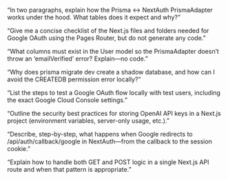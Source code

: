 “In two paragraphs, explain how the Prisma ↔ NextAuth PrismaAdapter works under the hood. What tables does it expect and why?”

“Give me a concise checklist of the Next.js files and folders needed for Google OAuth using the Pages Router, but do not generate any code.”

“What columns must exist in the User model so the PrismaAdapter doesn’t throw an ‘emailVerified’ error? Explain—no code.”

“Why does prisma migrate dev create a shadow database, and how can I avoid the CREATEDB permission error locally?”

“List the steps to test a Google OAuth flow locally with test users, including the exact Google Cloud Console settings.”

“Outline the security best practices for storing OpenAI API keys in a Next.js project (environment variables, server-only usage, etc.).”

“Describe, step-by-step, what happens when Google redirects to /api/auth/callback/google in NextAuth—from the callback to the session cookie.”

“Explain how to handle both GET and POST logic in a single Next.js API route and when that pattern is appropriate.”